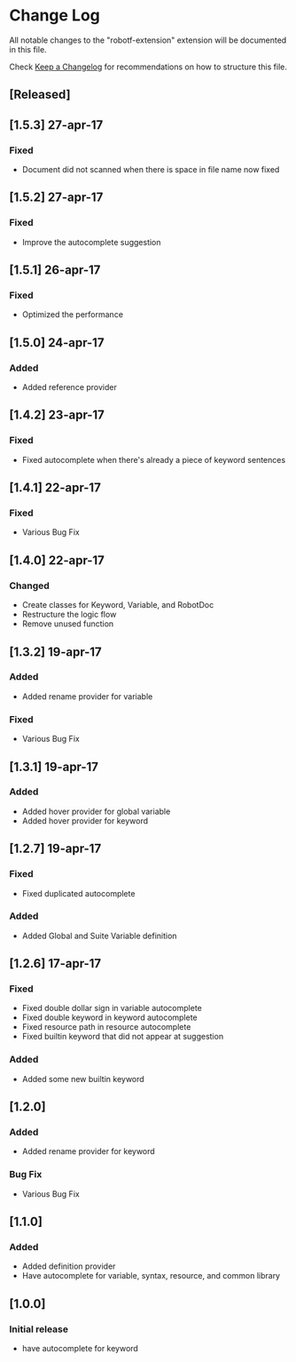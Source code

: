 # Change Log
All notable changes to the "robotf-extension" extension will be documented in this file.

Check [Keep a Changelog](http://keepachangelog.com/) for recommendations on how to structure this file.

## [Released]

## [1.5.3] 27-apr-17
### Fixed
- Document did not scanned when there is space in file name now fixed

## [1.5.2] 27-apr-17
### Fixed
- Improve the autocomplete suggestion

## [1.5.1] 26-apr-17
### Fixed
- Optimized the performance

## [1.5.0] 24-apr-17
### Added
- Added reference provider

## [1.4.2] 23-apr-17
### Fixed
- Fixed autocomplete when there's already a piece of keyword sentences

## [1.4.1] 22-apr-17
### Fixed
- Various Bug Fix

## [1.4.0] 22-apr-17
### Changed
- Create classes for Keyword, Variable, and RobotDoc
- Restructure the logic flow
- Remove unused function

## [1.3.2] 19-apr-17
### Added
- Added rename provider for variable
### Fixed
- Various Bug Fix

## [1.3.1] 19-apr-17
### Added
- Added hover provider for global variable
- Added hover provider for keyword

## [1.2.7] 19-apr-17
### Fixed
- Fixed duplicated autocomplete
### Added
- Added Global and Suite Variable definition

## [1.2.6] 17-apr-17
### Fixed
- Fixed double dollar sign in variable autocomplete
- Fixed double keyword in keyword autocomplete
- Fixed resource path in resource autocomplete
- Fixed builtin keyword that did not appear at suggestion
### Added
- Added some new builtin keyword

## [1.2.0]
### Added
- Added rename provider for keyword

### Bug Fix
- Various Bug Fix

## [1.1.0]
### Added
- Added definition provider
- Have autocomplete for variable, syntax, resource, and common library

## [1.0.0]
### Initial release
- have autocomplete for keyword